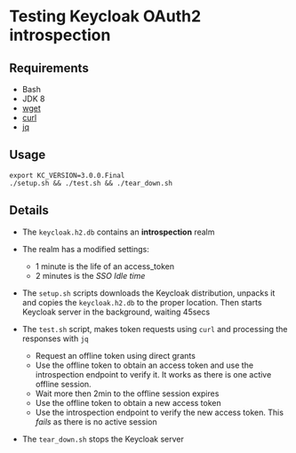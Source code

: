 # Testing Keycloak OAuth2 introspection

## Requirements

* Bash
* JDK 8
* [wget](https://www.gnu.org/software/wget/)
* [curl](https://curl.haxx.se/)
* [jq](https://stedolan.github.io/jq/)

## Usage

    export KC_VERSION=3.0.0.Final
    ./setup.sh && ./test.sh && ./tear_down.sh

## Details

* The `keycloak.h2.db` contains an __introspection__ realm

* The realm has a modified settings:
  * 1 minute is the life of an access_token
  * 2 minutes is the _SSO Idle time_

* The `setup.sh` scripts downloads the Keycloak distribution, unpacks it
  and copies the `keycloak.h2.db` to the proper location. Then starts
  Keycloak server in the background, waiting 45secs

* The `test.sh` script, makes token requests using `curl` and processing
  the responses with `jq`
  * Request an offline token using direct grants
  * Use the offline token to obtain an access token and use the introspection
    endpoint to verify it. It works as there is one active offline session.
  * Wait more then 2min to the offline session expires
  * Use the offline token to obtain a new access token
  * Use the introspection endpoint to verify the new access token. This _fails_
    as there is no active session

* The `tear_down.sh` stops the Keycloak server
